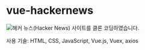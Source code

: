 # vue-hackernews

![해커 뉴스(Hacker News)](https://news.ycombinator.com/) 사이트를 클론 코딩하였습니다.

사용 기술: HTML, CSS, JavaScript, Vue.js, Vuex, axios
